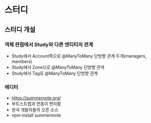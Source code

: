 # 스터디
## 스터디 개설
### 객체 관점에서 Study와 다른 엔티티의 관계
- Study에서 Account쪽으로 @ManyToMany 단방향 관계 두개(managers, members)
- Study에서 Zone으로 @ManyToMany 단방향 관게
- Study에서 Tag로 @ManyToMany 단방향 관계

### 에디터
- https://summernote.org/
- 부트스트랩과 연동이 편리함
- 한국 개발자들의 오픈 소스
- npm install summermote
